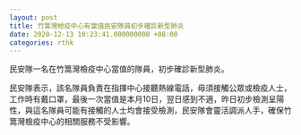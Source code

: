 ```yaml
---
layout: post
title: 竹篙灣檢疫中心有當值民安隊員初步確診新型肺炎
date: 2020-12-13 10:23:41.000000000 +08:00
categories: rthk
---
```


民安隊一名在竹篙灣檢疫中心當值的隊員，初步確診新型肺炎。

民安隊表示，該名隊員負責在指揮中心接聽熱線電話，毋須接觸公眾或檢疫人士，工作時有戴口罩，最後一次當值是本月10日，翌日感到不適，昨日初步檢測呈陽性，與這名隊員可能有接觸的人士均會接受檢測，民安隊會靈活調派人手，確保竹篙灣檢疫中心的相關服務不受影響。
